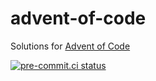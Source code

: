 # advent-of-code
Solutions for [Advent of Code](https://adventofcode.com/)

[![pre-commit.ci status](https://results.pre-commit.ci/badge/github/pbhuss/advent-of-code/main.svg)](https://results.pre-commit.ci/latest/github/pbhuss/advent-of-code/main)
